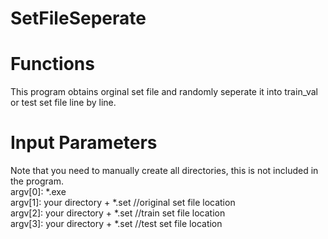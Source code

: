 # SetFileSeperate
# Functions
This program obtains orginal set file and randomly seperate it into train_val or test set file line by line. 
# Input Parameters	
Note that you need to manually create all directories, this is not included in the program.  
argv[0]: *.exe  
argv[1]: your directory + *.set  //original set file location  
argv[2]: your directory + *.set	 //train set file location  
argv[3]: your directory + *.set  //test set file location  
